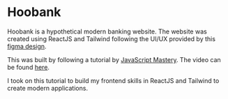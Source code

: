 # Hoobank

Hoobank is a hypothetical modern banking website.
The website was created using ReactJS and Tailwind following the UI/UX provided by this [figma design](https://www.figma.com/file/bUGIPys15E78w9bs1l4tgS/HooBank?type=design&node-id=310-485&t=ayMgmjhem3JPlZfP-0).

This was built by following a tutorial by [JavaScript Mastery](https://www.youtube.com/@javascriptmastery). The video can be found [here](https://www.youtube.com/watch?v=_oO4Qi5aVZs&t=4009s&ab_channel=JavaScriptMastery).

I took on this tutorial to build my frontend skills in ReactJS and Tailwind to create modern applications.

